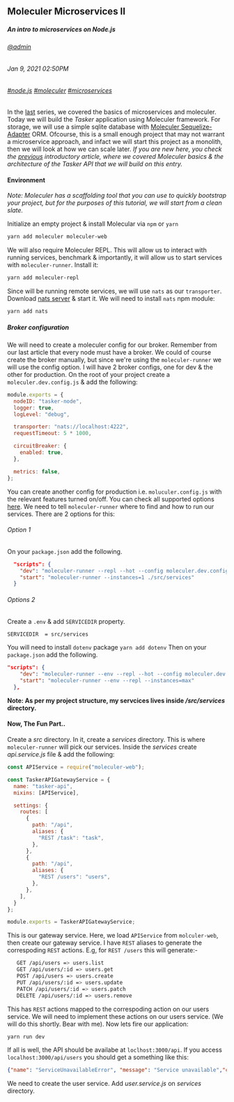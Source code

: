 ## Moleculer Microservices II
##### *An intro to microservices on Node.js*
###### [@admin](/whoami)
###### Jan 9, 2021 02:50PM
###### [#node.js]() [#moleculer]() [#microservices]()

In the [last](/blog/moleculer-microservices-i) series, we covered the basics of microservices and moleculer. Today we will build the *Tasker* application using Moleculer framework. For storage, we will use a simple sqlite database with [Moleculer Sequelize-Adapter](https://www.npmjs.com/package/moleculer-db-adapter-sequelize) ORM. Ofcourse, this is a small enough project that may not warrant a microservice approach, and infact we will start this project as a monolith, then we will look at how we can scale later.
*If you are new here, you check the [previous](/blog/moleculer-microservices-i) introductory article, where we covered Moleculer basics &amp; the architecture of the *Tasker* API that we will build on this entry.*

#### Environment

*Note: Moleculer has a scaffolding tool that you can use to quickly bootstrap your project, but for the purposes of this tutorial, we will start from a clean slate.*

Initialize an empty project &amp; install Molecular via `npm` or `yarn`

```sh
yarn add moleculer moleculer-web
```

We will also require Moleculer REPL. This will allow us to interact with running services, benchmark &amp; importantly, it will allow us to start services with `moleculer-runner`. Install it:

```sh
yarn add moleculer-repl
```
Since will be running remote services, we will use `nats` as our `transporter`. Download [nats server](https://nats.io/) &amp; start it. We will need to install `nats` npm module:

```sh
yarn add nats
```


##### Broker configuration

We will need to create a moleculer config for our broker. Remember from our last article that every node must have a broker. We could of course create the broker manually, but since we're using the `moleculer-runner` we will use the config option. I will have 2 broker configs, one for dev &amp; the other for production. On the root of your project create a `moleculer.dev.config.js` &amp; add the following:

```js
module.exports = {
  nodeID: "tasker-node",
  logger: true,
  logLevel: "debug",

  transporter: "nats://localhost:4222",
  requestTimeout: 5 * 1000,

  circuitBreaker: {
    enabled: true,
  },

  metrics: false,
};
```

You can create another config for production i.e. `moluculer.config.js` with the relevant features turned on/off. You can check all supported options [here](https://moleculer.services/docs/0.14/configuration.html).
We need to tell `moleculer-runner` where to find and how to run our services. There are 2 options for this:

###### Option 1

On your `package.json` add the following.

```json
  "scripts": {
    "dev": "moleculer-runner --repl --hot --config moleculer.dev.config.js ./src/services",
    "start": "moleculer-runner --instances=1 ./src/services"
  }
```
###### Options 2

Create a `.env` &amp; add `SERVICEDIR` property. 

```sh
SERVICEDIR  = src/services
```

You will need to install `dotenv` package `yarn add dotenv`
Then on your `package.json` add the following.

```json
"scripts": {
    "dev": "moleculer-runner --env --repl --hot --config moleculer.dev.config.js",
    "start": "moleculer-runner --env --repl --instances=max"
  },
```

**Note: As per my project structure, my servcices lives inside */src/services* directory.**

#### Now, The Fun Part..

Create a *src* directory. In it, create a *services* directory. This is where `moleculer-runner` will pick our services. Inside the *services* create *api.service.js* file &amp; add the following:

```js
const APIService = require("moleculer-web");

const TaskerAPIGatewayService = {
  name: "tasker-api",
  mixins: [APIService],

  settings: {
    routes: [
      {
        path: "/api",
        aliases: {
          "REST /task": "task",
        },
      },
      {
        path: "/api",
        aliases: {
          "REST /users": "users",
        },
      },
    ],
  }
};

module.exports = TaskerAPIGatewayService;
```

This is our gateway service. Here, we load `APIService` from `molculer-web`, then create our gateway service. I have `REST` aliases to generate the correspoding `REST` actions. E.g, for `REST /users` this will generate:-

```sh
   GET /api/users => users.list
   GET /api/users/:id => users.get
   POST /api/users => users.create
   PUT /api/users/:id => users.update
   PATCH /api/users/:id => users.patch
   DELETE /api/users/:id => users.remove
```

This has `REST` actions mapped to the correspoding action on our users service. We will need to implement these actions on our users service. (We will do this shortly. Bear with me). Now lets fire our application:

```sh
yarn run dev
```

If all is well, the API should be availabe at `loclhost:3000/api`. If you access `localhost:3000/api/users` you should get a something like this:

```json
{"name": "ServiceUnavailableError", "message": "Service unavailable","code":503}
```
We need to create the user service. Add *user.service.js* on *services* directory.
